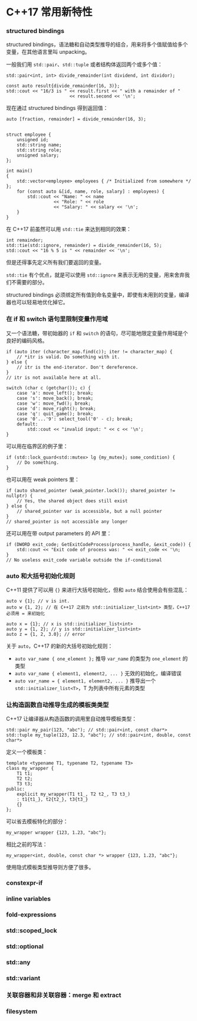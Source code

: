 # C++17 常用新特性

### structured bindings

structured bindings，语法糖和自动类型推导的结合，用来将多个值赋值给多个变量，在其他语言里叫 unpacking。

一般我们用 `std::pair`、`std::tuple` 或者结构体返回两个或多个值：

```
std::pair<int, int> divide_remainder(int dividend, int dividor);

const auto result{divide_remainder(16, 3)};
std::cout << "16/3 is " << result.first << " with a remainder of "
                        << result.second << '\n';
```

现在通过 structured bindings 得到返回值：

```
auto [fraction, remainder] = divide_remainder(16, 3);


struct employee {
    unsigned id;
    std::string name;
    std::string role;
    unsigned salary;
};

int main()
{
    std::vector<employee> employees { /* Initialized from somewhere */ };
    for (const auto &[id, name, role, salary] : employees) {
        std::cout << "Name: " << name
                  << "Role: " << role
                  << "Salary: " << salary << '\n';
    }
}
```

在 C++17 前虽然可以用 `std::tie` 来达到相同的效果：

```
int remainder;
std::tie(std::ignore, remainder) = divide_remainder(16, 5);
std::cout << "16 % 5 is " << remainder << '\n';
```

但是还得事先定义所有我们要返回的变量。

`std::tie` 有个优点，就是可以使用 `std::ignore` 来表示无用的变量，用来舍弃我们不需要的部分。

structured bindings 必须绑定所有值到命名变量中，即使有未用到的变量，编译器也可以轻易地优化掉它。


### 在 if 和 switch 语句里限制变量作用域

又一个语法糖，带初始器的 `if` 和 `switch` 的语句，尽可能地限定变量作用域是个良好的编码风格。

```
if (auto iter (character_map.find(c)); iter != character_map) {
    // *itr is valid. Do something with it.
} else {
    // itr is the end-iterator. Don't dereference.
}
// itr is not available here at all.

switch (char c (getchar()); c) {
    case 'a': move_left(); break;
    case 's': move_back(); break;
    case 'w': move_fwd(); break;
    case 'd': move_right(); break;
    case 'q': quit_game(); break;
    case '0'...'9': select_tool('0' - c); break;
    default:
        std::cout << "invalid input: " << c << '\n';
}
```

可以用在临界区的例子里：

```
if (std::lock_guard<std::mutex> lg {my_mutex}; some_condition) {
    // Do something.
}
```

也可以用在 weak pointers 里：

```
if (auto shared_pointer (weak_pointer.lock()); shared_pointer != nullptr) {
    // Yes, the shared object does still exist
} else {
    // shared_pointer var is accessible, but a null pointer
}
// shared_pointer is not accessible any longer
```

还可以用在带 output parameters 的 API 里：

```
if (DWORD exit_code; GetExitCodeProcess(process_handle, &exit_code)) {
    std::cout << "Exit code of process was: " << exit_code << '\n;
}
// No useless exit_code variable outside the if-conditional
```

### auto 和大括号初始化规则

C++11 提供了可以用 `{}` 来进行大括号初始化，但和 `auto` 结合使用会有些混乱：

```
auto v {1}; // v is int.
auto w {1, 2}; // 在 C++17 之前为 std::initializer_list<int> 类型，C++17 必须用 = 来初始化

auto x = {1}; // x is std::initializer_list<int>
auto y = {1, 2}; // y is std::initializer_list<int>
auto z = {1, 2, 3.0}; // error
```

关于 `auto`，C++17 的新的大括号初始化规则：

- `auto var_name { one_element };` 推导 `var_name` 的类型为 `one_element` 的类型
- `auto var_name { element1, element2, ... }` 无效的初始化，编译错误
- `auto var_name = { element1, element2, ... }` 推导出一个 `std::initializer_list<T>`，T 为列表中所有元素的类型

### 让构造函数自动推导生成的模板类类型

C++17 让编译器从构造函数的调用里自动推导模板类型：

```
std::pair my_pair(123, "abc"); // std::pair<int, const char*>
std::tuple my_tuple(123, 12.3, "abc"); // std::pair<int, double, const char*>
```

定义一个模板类：

```
template <typename T1, typename T2, typename T3>
class my_wrapper {
    T1 t1;
    T2 t2;
    T3 t3;
public:
    explicit my_wrapper(T1 t1_, T2 t2_, T3 t3_)
    : t1{t1_}, t2{t2_}, t3{t3_}
    {}
};
```

可以省去模板特化的部分：

```
my_wrapper wrapper {123, 1.23, "abc"};
```

相比之前的写法：

```
my_wrapper<int, double, const char *> wrapper {123, 1.23, "abc"};
```

使用隐式模板类型推导则方便了很多。

### constexpr-if

### inline variables

### fold-expressions

### std::scoped_lock

### std::optional

### std::any

### std::variant

### 关联容器和非关联容器：merge 和 extract

### filesystem

